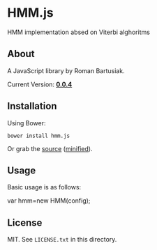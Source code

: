 # HMM.js

HMM implementation absed on Viterbi alghoritms

## About

A JavaScript library by Roman Bartusiak.

Current Version: **[0.0.4](https://github.com/riomus/HMM.js/tree/v0.0.4)**

## Installation

Using Bower:

    bower install hmm.js

Or grab the [source](https://github.com/riomus/HMM.js/dist/HMM.js) ([minified](https://github.com/riomus/HMM.js/dist/HMM.min.js)).

## Usage

Basic usage is as follows:

  var hmm=new HMM(config);

## License

MIT. See `LICENSE.txt` in this directory.
